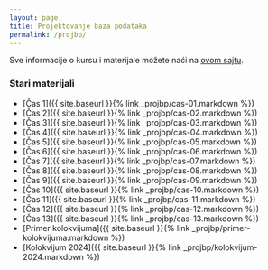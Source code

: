```yaml
---
layout: page
title: Projektovanje baza podataka
permalink: /projbp/
---
```


Sve informacije o kursu i materijale možete naći na [ovom sajtu](https://www.bazepodataka.matf.bg.ac.rs/ProjektovanjeBazaPodataka.html).

<!--### Osnovne informacije

Termin vežbi:
- Četvrtkom od 12h do 15h u kabinetu 704

Sajt profesora:
- [Saša Malkov](http://poincare.matf.bg.ac.rs/~smalkov/)

Ostali asistenti:
- [Nikola Katić](http://poincare.matf.bg.ac.rs/~nikola.katic/)
- [Vasilije Todorović](http://poincare.matf.bg.ac.rs/~vasilije.todorovic/)-->

### Stari materijali

- [Čas 1]({{ site.baseurl }}{% link _projbp/cas-01.markdown %})
- [Čas 2]({{ site.baseurl }}{% link _projbp/cas-02.markdown %})
- [Čas 3]({{ site.baseurl }}{% link _projbp/cas-03.markdown %})
- [Čas 4]({{ site.baseurl }}{% link _projbp/cas-04.markdown %})
- [Čas 5]({{ site.baseurl }}{% link _projbp/cas-05.markdown %})
- [Čas 6]({{ site.baseurl }}{% link _projbp/cas-06.markdown %})
- [Čas 7]({{ site.baseurl }}{% link _projbp/cas-07.markdown %})
- [Čas 8]({{ site.baseurl }}{% link _projbp/cas-08.markdown %})
- [Čas 9]({{ site.baseurl }}{% link _projbp/cas-09.markdown %})
- [Čas 10]({{ site.baseurl }}{% link _projbp/cas-10.markdown %})
- [Čas 11]({{ site.baseurl }}{% link _projbp/cas-11.markdown %})
- [Čas 12]({{ site.baseurl }}{% link _projbp/cas-12.markdown %})
- [Čas 13]({{ site.baseurl }}{% link _projbp/cas-13.markdown %})
- [Primer kolokvijuma]({{ site.baseurl }}{% link _projbp/primer-kolokvijuma.markdown %})
- [Kolokvijum 2024]({{ site.baseurl }}{% link _projbp/kolokvijum-2024.markdown %})
